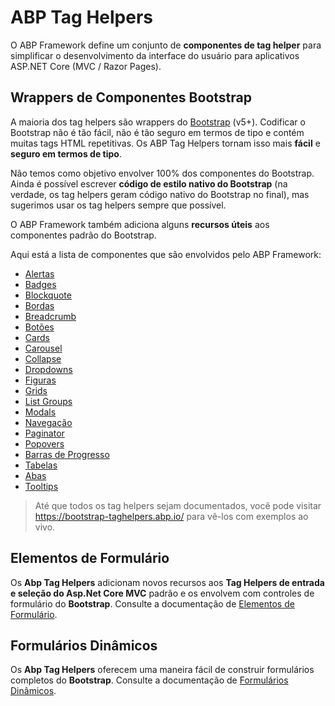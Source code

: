 # ABP Tag Helpers

O ABP Framework define um conjunto de **componentes de tag helper** para simplificar o desenvolvimento da interface do usuário para aplicativos ASP.NET Core (MVC / Razor Pages).

## Wrappers de Componentes Bootstrap

A maioria dos tag helpers são wrappers do [Bootstrap](https://getbootstrap.com/) (v5+). Codificar o Bootstrap não é tão fácil, não é tão seguro em termos de tipo e contém muitas tags HTML repetitivas. Os ABP Tag Helpers tornam isso mais **fácil** e **seguro em termos de tipo**.

Não temos como objetivo envolver 100% dos componentes do Bootstrap. Ainda é possível escrever **código de estilo nativo do Bootstrap** (na verdade, os tag helpers geram código nativo do Bootstrap no final), mas sugerimos usar os tag helpers sempre que possível.

O ABP Framework também adiciona alguns **recursos úteis** aos componentes padrão do Bootstrap.

Aqui está a lista de componentes que são envolvidos pelo ABP Framework:

* [Alertas](Alerts.md)
* [Badges](Badges.md)
* [Blockquote](Blockquote.md)
* [Bordas](Borders.md)
* [Breadcrumb](Breadcrumbs.md)
* [Botões](Buttons.md)
* [Cards](Cards.md)
* [Carousel](Carousel.md)
* [Collapse](Collapse.md)
* [Dropdowns](Dropdowns.md)
* [Figuras](Figure.md)
* [Grids](Grids.md)
* [List Groups](List-Groups.md)
* [Modals](Modals.md)
* [Navegação](Navs.md)
* [Paginator](Paginator.md)
* [Popovers](Popovers.md)
* [Barras de Progresso](Progress-Bars.md)
* [Tabelas](Tables.md)
* [Abas](Tabs.md)
* [Tooltips](Tooltips.md)

> Até que todos os tag helpers sejam documentados, você pode visitar https://bootstrap-taghelpers.abp.io/ para vê-los com exemplos ao vivo.

## Elementos de Formulário

Os **Abp Tag Helpers** adicionam novos recursos aos **Tag Helpers de entrada e seleção do Asp.Net Core MVC** padrão e os envolvem com controles de formulário do **Bootstrap**. Consulte a documentação de [Elementos de Formulário](Form-elements.md).

## Formulários Dinâmicos

Os **Abp Tag Helpers** oferecem uma maneira fácil de construir formulários completos do **Bootstrap**. Consulte a documentação de [Formulários Dinâmicos](Dynamic-Forms.md).